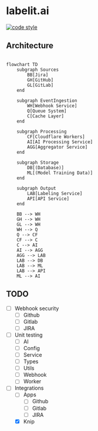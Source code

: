 # labelit.ai

[![code style](https://antfu.me/badge-code-style.svg)](https://github.com/antfu/eslint-config)

## Architecture

```mermaid

flowchart TD
    subgraph Sources
        BB[Jira]
        GH[GitHub]
        GL[GitLab]
    end

    subgraph EventIngestion
        WH[Webhook Service]
        Q[Queue System]
        C[Cache Layer]
    end

    subgraph Processing
        CF[Cloudflare Workers]
        AI[AI Processing Service]
        AGG[Aggregator Service]
    end

    subgraph Storage
        DB[(Database)]
        ML[(Model Training Data)]
    end

    subgraph Output
        LAB[Labeling Service]
        API[API Service]
    end

    BB --> WH
    GH --> WH
    GL --> WH
    WH --> Q
    Q --> CF
    CF --> C
    C --> AI
    AI --> AGG
    AGG --> LAB
    LAB --> DB
    LAB --> ML
    LAB --> API
    ML --> AI
```

## TODO

- [ ] Webhook security
  - [ ] Github
  - [ ] Gitlab
  - [ ] JIRA
- [ ] Unit testing
  - [ ] AI
  - [ ] Config
  - [ ] Service
  - [ ] Types
  - [ ] Utils
  - [ ] Webhook
  - [ ] Worker
- [ ] Integrations
  - [ ] Apps
    - [ ] Github
    - [ ] Gitlab
    - [ ] JIRA
  - [x] Knip
